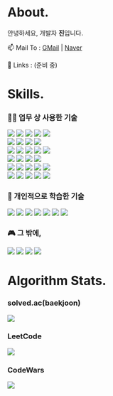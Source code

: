 About.
======

안녕하세요, 개발자 **진**입니다.

📫 Mail To : [GMail](mailto:lj7812@gmail.com) | [Naver](mailto:ivynk@naver.com) 

🔗 Links : (준비 중)



Skills.
=======

### 🧑‍💻 업무 상 사용한 기술

![](https://img.shields.io/badge/Java-%23ED8B00?style=for-the-badge&logo=openjdk&logoColor=white) ![](https://img.shields.io/badge/SPRING-%236DB33F?style=for-the-badge&logo=spring&logoColor=white) ![](https://img.shields.io/badge/SpringBoot-%236DB33F?style=for-the-badge&logo=springboot&logoColor=white) ![](https://img.shields.io/badge/.NET-5C2D91?style=for-the-badge&logo=.NET&logoColor=white) ![](https://img.shields.io/badge/c%23-%23239120?style=for-the-badge&logo=csharp&logoColor=white)  
![](https://img.shields.io/badge/git-%23F05033?style=for-the-badge&logo=git&logoColor=white) ![](https://img.shields.io/badge/gitlab-%23181717?style=for-the-badge&logo=gitlab&logoColor=white) ![](https://img.shields.io/badge/GitHub-%23121011.svg?style=for-the-badge&logo=github&logoColor=white) ![](https://img.shields.io/badge/jenkins-%232C5263?style=for-the-badge&logo=jenkins&logoColor=white)  
![](https://custom-icon-badges.demolab.com/badge/AWS-%23FF9900.svg?style=for-the-badge&logo=aws&logoColor=white) ![](https://custom-icon-badges.demolab.com/badge/AWS%20S3-%23FF9900.svg?style=for-the-badge&logo=aws&logoColor=white) ![](https://custom-icon-badges.demolab.com/badge/AWS%20EC2-%23FF9900.svg?style=for-the-badge&logo=aws&logoColor=white) ![](https://custom-icon-badges.demolab.com/badge/AWS%20ASG-%23FF9900.svg?style=for-the-badge&logo=aws&logoColor=white) ![](https://custom-icon-badges.demolab.com/badge/AWS%20ALB-%23FF9900.svg?style=for-the-badge&logo=aws&logoColor=white)  
![](https://custom-icon-badges.demolab.com/badge/Oracle-F80000?style=for-the-badge&logo=oracle&logoColor=fff) ![](https://custom-icon-badges.demolab.com/badge/Microsoft%20SQL%20Server-CC2927?style=for-the-badge&logo=mssqlserver-white&logoColor=white) ![](https://img.shields.io/badge/Redis-%23DD0031.svg?style=for-the-badge&logo=redis&logoColor=white) ![](https://custom-icon-badges.demolab.com/badge/AWS%20RDS-%23FF9900.svg?style=for-the-badge&logo=aws&logoColor=white)  
![](https://custom-icon-badges.demolab.com/badge/AWS%20CloudWatch-%23FF9900.svg?style=for-the-badge&logo=aws&logoColor=white) ![](https://img.shields.io/badge/WhaTap-12ffc6?style=for-the-badge&logo=aws&logoColor=white) ![](https://img.shields.io/badge/datadog-%23632CA6?style=for-the-badge&logo=datadog&logoColor=white) ![](https://img.shields.io/badge/Linux-FCC624?style=for-the-badge&logo=linux&logoColor=white) ![](https://custom-icon-badges.demolab.com/badge/Windows-0078D6?style=for-the-badge&logo=windows11&logoColor=white)  
![](https://img.shields.io/badge/Eclipse-FE7A16?style=for-the-badge&logo=eclipse&logoColor=white) ![](https://img.shields.io/badge/Postman-FF6C37?style=for-the-badge&logo=postman&logoColor=white) ![](https://img.shields.io/badge/Slack-4A154B?style=for-the-badge&logo=slack&logoColor=white) ![](https://img.shields.io/badge/Jira-0052CC?style=for-the-badge&logo=jira&logoColor=white) ![](https://img.shields.io/badge/Confluence-172B4D?style=for-the-badge&logo=confluence&logoColor=white)  


### 📖 개인적으로 학습한 기술

![](https://img.shields.io/badge/javascript-%23323330?style=flat-square&logo=javascript&logoColor=white) ![](https://img.shields.io/badge/node.js-6DA55F?style=flat-square&logo=node.js&logoColor=white) ![](https://img.shields.io/badge/express.js-%23404d59?style=flat-square&logo=express.js&logoColor=white) ![](https://img.shields.io/badge/typescript-%23007ACC?style=flat-square&logo=typescript&logoColor=white) ![](https://img.shields.io/badge/nestjs-%23E0234E?style=flat-square&logo=nestjs&logoColor=white) ![](https://img.shields.io/badge/python-3670A0?style=flat-square&logo=python&logoColor=white) ![](https://img.shields.io/badge/IntelliJIDEA-000000?style=flat-square&logo=IntelliJ-IDEA&logoColor=white) 



### 🎮 그 밖에,

![](https://img.shields.io/badge/Adobe%20Premiere%20Pro-9999FF?style=flat-square&logo=Adobe%20Premiere%20Pro&logoColor=white) ![](https://img.shields.io/badge/Davinci%20Resolve-852b07?style=flat-square&logo=Davinci%20Resolve&logoColor=white) ![](https://img.shields.io/badge/Playstation%205-003791?style=flat-square&logo=Playstation-5&logoColor=white) ![](https://img.shields.io/badge/Switch-E60012?style=flat-square&logo=Switch&logoColor=white) 

 

Algorithm Stats.
================

### solved.ac(baekjoon) 

[![](http://mazassumnida.wtf/api/v2/generate_badge?boj=lj7812)](https://solved.ac/profile/lj7812)

### LeetCode

 [![](https://leetcard.jacoblin.cool/lj7812?theme=unicorn)](https://leetcode.com/u/lj7812/)

### CodeWars

 [![](https://codewars-stats-ignacio-cuadra.vercel.app/?username=dev-jay&theme=dark)](https://www.codewars.com/users/dev-jay)
